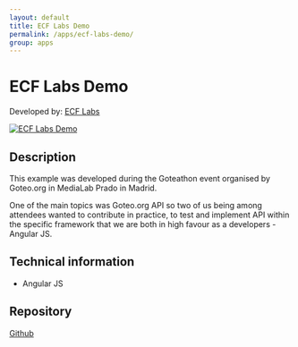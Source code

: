 ```yaml
---
layout: default
title: ECF Labs Demo
permalink: /apps/ecf-labs-demo/
group: apps
---
```

# ECF Labs Demo
Developed by: [ECF Labs](http://ecflabs.org)

 [![ECF Labs Demo](https://developers.goteo.org/assets/images/ecf.jpg)](https://experiments.goteo.org/GoteoApiAngularJS/angular.html)


## Description

This example was developed during the Goteathon event organised by Goteo.org in MediaLab Prado in Madrid.

One of the main topics was Goteo.org API so two of us being among attendees wanted to contribute in practice, to test and implement API within the specific framework that we are both in high favour as a developers - Angular JS. 
## Technical information

- Angular JS

## Repository

[Github](https://github.com/ecfdev/Examples-and-Experiments/tree/master/GoteoApiAngularJS)





